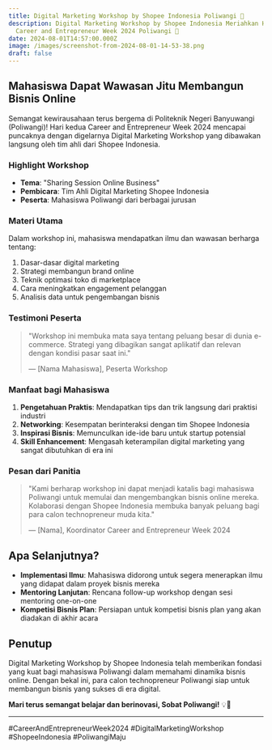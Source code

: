 ```yaml
---
title: Digital Marketing Workshop by Shopee Indonesia Poliwangi 🚀
description: Digital Marketing Workshop by Shopee Indonesia Meriahkan Hari Kedua
  Career and Entrepreneur Week 2024 Poliwangi 🚀
date: 2024-08-01T14:57:00.000Z
image: /images/screenshot-from-2024-08-01-14-53-38.png
draft: false
---
```

## Mahasiswa Dapat Wawasan Jitu Membangun Bisnis Online

Semangat kewirausahaan terus bergema di Politeknik Negeri Banyuwangi (Poliwangi)! Hari kedua Career and Entrepreneur Week 2024 mencapai puncaknya dengan digelarnya Digital Marketing Workshop yang dibawakan langsung oleh tim ahli dari Shopee Indonesia.

### Highlight Workshop

- **Tema**: "Sharing Session Online Business"
- **Pembicara**: Tim Ahli Digital Marketing Shopee Indonesia
- **Peserta**: Mahasiswa Poliwangi dari berbagai jurusan

### Materi Utama

Dalam workshop ini, mahasiswa mendapatkan ilmu dan wawasan berharga tentang:

1. Dasar-dasar digital marketing
2. Strategi membangun brand online
3. Teknik optimasi toko di marketplace
4. Cara meningkatkan engagement pelanggan
5. Analisis data untuk pengembangan bisnis

### Testimoni Peserta

> "Workshop ini membuka mata saya tentang peluang besar di dunia e-commerce. Strategi yang dibagikan sangat aplikatif dan relevan dengan kondisi pasar saat ini."
> 
> — [Nama Mahasiswa], Peserta Workshop

### Manfaat bagi Mahasiswa

1. **Pengetahuan Praktis**: Mendapatkan tips dan trik langsung dari praktisi industri
2. **Networking**: Kesempatan berinteraksi dengan tim Shopee Indonesia
3. **Inspirasi Bisnis**: Memunculkan ide-ide baru untuk startup potensial
4. **Skill Enhancement**: Mengasah keterampilan digital marketing yang sangat dibutuhkan di era ini

### Pesan dari Panitia

> "Kami berharap workshop ini dapat menjadi katalis bagi mahasiswa Poliwangi untuk memulai dan mengembangkan bisnis online mereka. Kolaborasi dengan Shopee Indonesia membuka banyak peluang bagi para calon technopreneur muda kita."
>
> — [Nama], Koordinator Career and Entrepreneur Week 2024

## Apa Selanjutnya?

- **Implementasi Ilmu**: Mahasiswa didorong untuk segera menerapkan ilmu yang didapat dalam proyek bisnis mereka
- **Mentoring Lanjutan**: Rencana follow-up workshop dengan sesi mentoring one-on-one
- **Kompetisi Bisnis Plan**: Persiapan untuk kompetisi bisnis plan yang akan diadakan di akhir acara

## Penutup

Digital Marketing Workshop by Shopee Indonesia telah memberikan fondasi yang kuat bagi mahasiswa Poliwangi dalam memahami dinamika bisnis online. Dengan bekal ini, para calon technopreneur Poliwangi siap untuk membangun bisnis yang sukses di era digital.

**Mari terus semangat belajar dan berinovasi, Sobat Poliwangi!** 💡💪

---

#CareerAndEntrepreneurWeek2024 #DigitalMarketingWorkshop #ShopeeIndonesia #PoliwangiMaju
